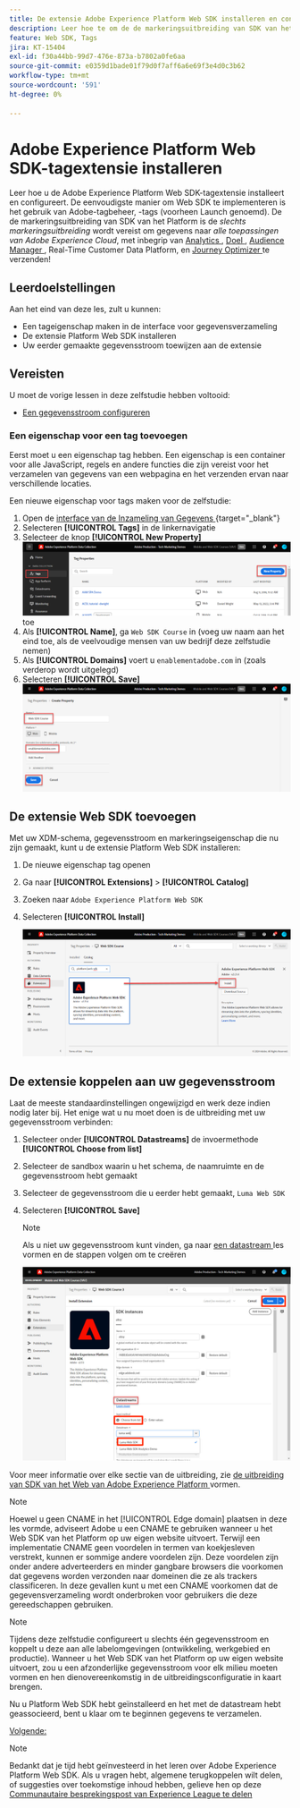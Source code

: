 ```yaml
---
title: De extensie Adobe Experience Platform Web SDK installeren en configureren
description: Leer hoe te om de de markeringsuitbreiding van SDK van het Web van het Platform in de interface van de Inzameling van Gegevens te installeren en te vormen. Deze les maakt deel uit van de zelfstudie Adobe Experience Cloud met Web SDK implementeren.
feature: Web SDK, Tags
jira: KT-15404
exl-id: f30a44bb-99d7-476e-873a-b7802a0fe6aa
source-git-commit: e0359d1bade01f79d0f7aff6a6e69f3e4d0c3b62
workflow-type: tm+mt
source-wordcount: '591'
ht-degree: 0%

---
```


# Adobe Experience Platform Web SDK-tagextensie installeren

Leer hoe u de Adobe Experience Platform Web SDK-tagextensie installeert en configureert. De eenvoudigste manier om Web SDK te implementeren is het gebruik van Adobe-tagbeheer, -tags (voorheen Launch genoemd). De de markeringsuitbreiding van SDK van het Platform is de _slechts markeringsuitbreiding_ wordt vereist om gegevens naar _alle toepassingen van Adobe Experience Cloud_, met inbegrip van [ Analytics ](setup-analytics.md), [ Doel ](setup-target.md), [ Audience Manager ](setup-audience-manager.md), Real-Time Customer Data Platform, en [ Journey Optimizer ](setup-web-channel.md) te verzenden!

## Leerdoelstellingen

Aan het eind van deze les, zult u kunnen:

* Een tageigenschap maken in de interface voor gegevensverzameling
* De extensie Platform Web SDK installeren
* Uw eerder gemaakte gegevensstroom toewijzen aan de extensie

## Vereisten

U moet de vorige lessen in deze zelfstudie hebben voltooid:

* [Een gegevensstroom configureren](configure-datastream.md)

### Een eigenschap voor een tag toevoegen

Eerst moet u een eigenschap tag hebben. Een eigenschap is een container voor alle JavaScript, regels en andere functies die zijn vereist voor het verzamelen van gegevens van een webpagina en het verzenden ervan naar verschillende locaties.

Een nieuwe eigenschap voor tags maken voor de zelfstudie:

1. Open de [ interface van de Inzameling van Gegevens ](https://experience.adobe.com/data-collection/){target="_blank"}
1. Selecteren **[!UICONTROL Tags]** in de linkernavigatie
1. Selecteer de knop **[!UICONTROL New Property]**
   ![ voeg een nieuw bezit ](assets/websdk-property-addNewProperty.png) toe
1. Als **[!UICONTROL Name]**, ga `Web SDK Course` in (voeg uw naam aan het eind toe, als de veelvoudige mensen van uw bedrijf deze zelfstudie nemen)
1. Als **[!UICONTROL Domains]** voert u `enablementadobe.com` in (zoals verderop wordt uitgelegd)
1. Selecteren **[!UICONTROL Save]**
   ![ de details van het Bezit ](assets/websdk-property-propertyDetails.png)

## De extensie Web SDK toevoegen

Met uw XDM-schema, gegevensstroom en markeringseigenschap die nu zijn gemaakt, kunt u de extensie Platform Web SDK installeren:

1. De nieuwe eigenschap tag openen
1. Ga naar **[!UICONTROL Extensions]** > **[!UICONTROL Catalog]**
1. Zoeken naar `Adobe Experience Platform Web SDK`
1. Selecteren **[!UICONTROL Install]**

   ![ installeer de Uitbreiding van SDK van het Web ](assets/extension-platform-web-sdk.png)


## De extensie koppelen aan uw gegevensstroom

Laat de meeste standaardinstellingen ongewijzigd en werk deze indien nodig later bij. Het enige wat u nu moet doen is de uitbreiding met uw gegevensstroom verbinden:

1. Selecteer onder **[!UICONTROL Datastreams]** de invoermethode **[!UICONTROL Choose from list]**
1. Selecteer de sandbox waarin u het schema, de naamruimte en de gegevensstroom hebt gemaakt
1. Selecteer de gegevensstroom die u eerder hebt gemaakt, `Luma Web SDK`
1. Selecteren **[!UICONTROL Save]**

   >[!NOTE]
   >
   > Als u niet uw gegevensstroom kunt vinden, ga naar [ een datastream ](configure-datastream.md) les vormen en de stappen volgen om te creëren

   ![ selectie DataStream ](assets/extension-luma-web-sdk-datastream-extension.png)

Voor meer informatie over elke sectie van de uitbreiding, zie [ de uitbreiding van SDK van het Web van Adobe Experience Platform ](https://experienceleague.adobe.com/nl/docs/experience-platform/tags/extensions/client/web-sdk/web-sdk-extension-configuration) vormen.

>[!NOTE]
>
>Hoewel u geen CNAME in het [!UICONTROL Edge domain] plaatsen in deze les vormde, adviseert Adobe u een CNAME te gebruiken wanneer u het Web SDK van het Platform op uw eigen website uitvoert. Terwijl een implementatie CNAME geen voordelen in termen van koekjesleven verstrekt, kunnen er sommige andere voordelen zijn. Deze voordelen zijn onder andere adverteerders en minder gangbare browsers die voorkomen dat gegevens worden verzonden naar domeinen die ze als trackers classificeren. In deze gevallen kunt u met een CNAME voorkomen dat de gegevensverzameling wordt onderbroken voor gebruikers die deze gereedschappen gebruiken.

>[!NOTE]
>
>Tijdens deze zelfstudie configureert u slechts één gegevensstroom en koppelt u deze aan alle labelomgevingen (ontwikkeling, werkgebied en productie). Wanneer u het Web SDK van het Platform op uw eigen website uitvoert, zou u een afzonderlijke gegevensstroom voor elk milieu moeten vormen en hen dienovereenkomstig in de uitbreidingsconfiguratie in kaart brengen.

Nu u Platform Web SDK hebt geïnstalleerd en het met de datastream hebt geassocieerd, bent u klaar om te beginnen gegevens te verzamelen.

[Volgende: ](create-data-elements.md)

>[!NOTE]
>
>Bedankt dat je tijd hebt geïnvesteerd in het leren over Adobe Experience Platform Web SDK. Als u vragen hebt, algemene terugkoppelen wilt delen, of suggesties over toekomstige inhoud hebben, gelieve hen op deze [ Communautaire besprekingspost van Experience League te delen ](https://experienceleaguecommunities.adobe.com/t5/adobe-experience-platform-data/tutorial-discussion-implement-adobe-experience-cloud-with-web/td-p/444996)
